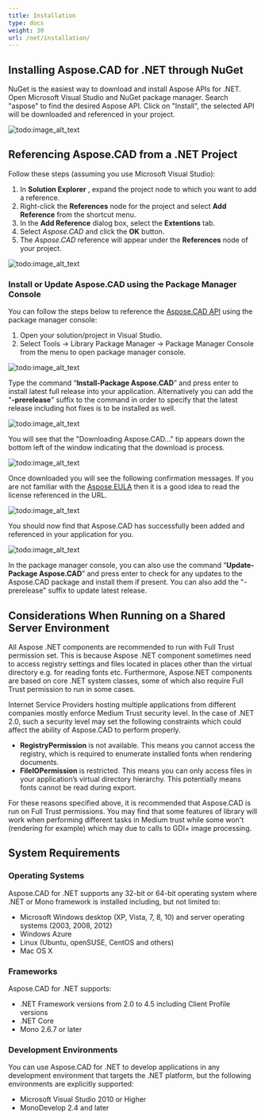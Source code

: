 ```yaml
---
title: Installation
type: docs
weight: 30
url: /net/installation/
---
```


## **Installing Aspose.CAD for .NET through NuGet**
NuGet is the easiest way to download and install Aspose APIs for .NET. Open Microsoft Visual Studio and NuGet package manager. Search "aspose" to find the desired Aspose API. Click on "Install", the selected API will be downloaded and referenced in your project.

![todo:image_alt_text](installation_1.png)


## **Referencing Aspose.CAD from a .NET Project**
Follow these steps (assuming you use Microsoft Visual Studio):

1. In **Solution Explorer** , expand the project node to which you want to add a reference.
1. Right-click the **References** node for the project and select **Add Reference** from the shortcut menu.
1. In the **Add Reference** dialog box, select the **Extentions** tab.
1. Select *Aspose.CAD* and click the **OK** button.
1. The *Aspose.CAD* reference will appear under the **References** node of your project.

![todo:image_alt_text](installation_2.png)


### **Install or Update Aspose.CAD using the Package Manager Console**
You can follow the steps below to reference the [Aspose.CAD API](https://www.nuget.org/packages/Aspose.CAD/) using the package manager console:

1. Open your solution/project in Visual Studio.
1. Select Tools -> Library Package Manager -> Package Manager Console from the menu to open package manager console.

![todo:image_alt_text](installation_3.png)

Type the command “**Install-Package Aspose.CAD**” and press enter to install latest full release into your application. Alternatively you can add the "**-prerelease**" suffix to the command in order to specify that the latest release including hot fixes is to be installed as well.

![todo:image_alt_text](installation_4.png)

You will see that the "Downloading Aspose.CAD..." tip appears down the bottom left of the window indicating that the download is process. 

![todo:image_alt_text](installation_5.png)

Once downloaded you will see the following confirmation messages. If you are not familiar with the [Aspose EULA](http://www.aspose.com/corporate/purchase/end-user-license-agreement.aspx) then it is a good idea to read the license referenced in the URL. 

![todo:image_alt_text](installation_6.png)

You should now find that Aspose.CAD has successfully been added and referenced in your application for you.

![todo:image_alt_text](installation_7.png)

In the package manager console, you can also use the command “**Update-Package Aspose.CAD**” and press enter to check for any updates to the Aspose.CAD package and install them if present. You can also add the "-prerelease" suffix to update latest release.
## **Considerations When Running on a Shared Server Environment**
All Aspose .NET components are recommended to run with Full Trust permission set. This is because Aspose .NET component sometimes need to access registry settings and files located in places other than the virtual directory e.g. for reading fonts etc. Furthermore, Aspose.NET components are based on core .NET system classes, some of which also require Full Trust permission to run in some cases.

Internet Service Providers hosting multiple applications from different companies mostly enforce Medium Trust security level. In the case of .NET 2.0, such a security level may set the following constraints which could affect the ability of Aspose.CAD to perform properly.

- **RegistryPermission** is not available. This means you cannot access the registry, which is required to enumerate installed fonts when rendering documents.
- **FileIOPermission** is restricted. This means you can only access files in your application’s virtual directory hierarchy. This potentially means fonts cannot be read during export.

For these reasons specified above, it is recommended that Aspose.CAD is run on Full Trust permissions. You may find that some features of library will work when performing different tasks in Medium trust while some won't (rendering for example) which may due to calls to GDI+ image processing.
## **System Requirements**
### **Operating Systems**
Aspose.CAD for .NET supports any 32-bit or 64-bit operating system where .NET or Mono framework is installed including, but not limited to:

- Microsoft Windows desktop (XP, Vista, 7, 8, 10) and server operating systems (2003, 2008, 2012)
- Windows Azure
- Linux (Ubuntu, openSUSE, CentOS and others)
- Mac OS X
### **Frameworks**
Aspose.CAD for .NET supports:

- .NET Framework versions from 2.0 to 4.5 including Client Profile versions
- .NET Core
- Mono 2.6.7 or later
### **Development Environments**
You can use Aspose.CAD for .NET to develop applications in any development environment that targets the .NET platform, but the following environments are explicitly supported:

- Microsoft Visual Studio 2010 or Higher
- MonoDevelop 2.4 and later
